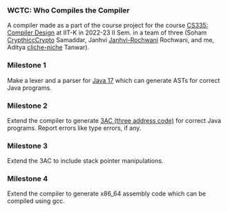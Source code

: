 ### WCTC: Who Compiles the Compiler
A compiler made as a part of the course project for the course [CS335: Compiler Design](https://www.cse.iitk.ac.in/users/swarnendu/courses/spring2023-cs335/) at IIT-K in 2022-23 II Sem. in a team of three (Soham [CrypthiccCrypto](https://github.com/CrypthiccCrypto) Samaddar, Janhvi [Janhvi-Rochwani](https://github.com/Janhvi-Rochwani) Rochwani, and me, Aditya [cliche-niche](cliche-niche) Tanwar).

### Milestone 1
Make a lexer and a parser for [Java 17](https://docs.oracle.com/javase/specs/jls/se7/html/index.html) which can generate ASTs for correct Java programs.

### Milestone 2
Extend the compiler to generate [3AC (three address code)](https://en.wikipedia.org/wiki/Three-address_code) for correct Java programs. Report errors like type errors, if any.

### Milestone 3
Extend the 3AC to include stack pointer manipulations.

### Milestone 4
Extend the compiler to generate x86_64 assembly code which can be compiled using gcc.
